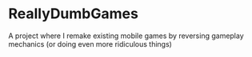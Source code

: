 # ReallyDumbGames
A project where I remake existing mobile games by reversing gameplay mechanics (or doing even more ridiculous things)
